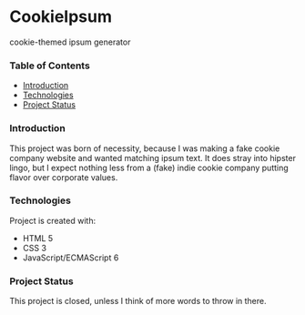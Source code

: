 # CookieIpsum
 cookie-themed ipsum generator

  ### Table of Contents
* [Introduction](#introduction)
* [Technologies](#technologies)
* [Project Status](#project-status)
 
 
### Introduction
This project was born of necessity, because I was making a fake cookie company website and wanted matching ipsum text. It does stray into hipster lingo, but I expect nothing less from a (fake) indie cookie company putting flavor over corporate values.


### Technologies
Project is created with:
* HTML 5
* CSS 3
* JavaScript/ECMAScript 6


### Project Status
This project is closed, unless I think of more words to throw in there.
